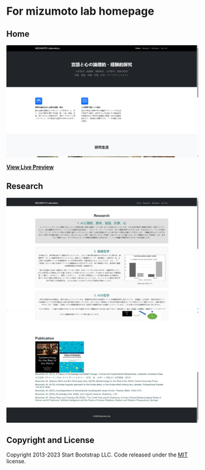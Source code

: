 # For mizumoto lab homepage

## Home

![alt text](image.png)

**[View Live Preview](https://startbootstrap.github.io/startbootstrap-business-frontpage/)**

## Research

![alt text](image-1.png)
![alt text](image-3.png)

## Copyright and License

Copyright 2013-2023 Start Bootstrap LLC. Code released under the [MIT](https://github.com/StartBootstrap/startbootstrap-business-frontpage/blob/master/LICENSE) license.
